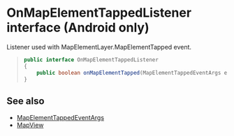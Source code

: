 
# OnMapElementTappedListener interface (Android only)

Listener used with MapElementLayer.MapElementTapped event.

> ```java
> public interface OnMapElementTappedListener
> {
>     public boolean onMapElementTapped(MapElementTappedEventArgs e);
> }
>```

## See also

* [MapElementTappedEventArgs](MapElementTappedEventArgs-class.md)
* [MapView](../MapView-class.md)